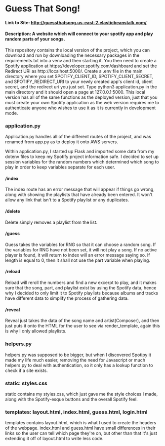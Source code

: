  # Guess That Song!
#### Link to Site: http://guessthatsong.us-east-2.elasticbeanstalk.com/
#### Description: A website which will connect to your spotify app and play random parts of your songs.

<p>
This repository contains the local version of the project, which you can download and run by downloading the necessary packages in the requirements.txt
into a venv and then starting it. You then need to create a Spotify application at https://developer.spotify.com/dashboard and set the Redirect URI as http://localhost:5000/. Create a .env file in the main directory where you set SPOTIFY_CLIENT_ID, SPOTIFY_CLIENT_SECRET, and SPOTIFY_REDIRECT_URI to your newly created app's client id, client secret, and the redirect uri you just set. Type python3 application.py in the main directory and it should open a page at 127.0.0.1:5000. This local version has
all of the same functions as the deployed version, just that you must create your own Spotify application as the web version requires me to authenticate anyone who
wishes to use it as it is currently in development mode.
</p>

### application.py

<p>
Application.py handles all of the different routes of the project, and was renamed from app.py as to deploy it onto
AWS servers.
</p>
<p>
Within application.py, I started up Flask and imported some data from my dotenv files to keep my Spotify project information safe.
I decided to set up session variables for the random numbers which determined which song to play in order to keep variables separate
for each user.
</p>

#### /index

<p>
The index route has an error message that will appear if things go wrong, along with showing the playlists that have already
been entered. It won't allow any link that isn't to a Spotify playlist or any duplicates.
</p>

#### /delete

<p>
Delete simply removes a playlist from the list.
</p>

#### /guess

<p>
Guess takes the variables for RNG so that it can choose a random song. If the variables for RNG have not been set,
it will not play a song. If no active player is found, it will return to index will an error message saying so. If length is equal
to 0, then it shall not use the part variable when playing.
</p>

#### /reload

<p>
Reload will reroll the numbers and find a new excerpt to play, and it makes sure that the song, part, and playlist exist by using
the Spotify data, hence why I decided to only limit it to Spotify playlists because albums and tracks have different data to simplify the process of gathering data.
</p>

#### /reveal  

<p>
Reveal just takes the data of the song name and artist(Composer), and then just puts it onto the HTML for the user to see via render_template, again
this is why I only allowed playlists.
</p>

### helpers.py

<p>
helpers.py was supposed to be bigger, but when I discovered Spotipy it made my life much easier, removing the need for Javascript or
much helpers.py to deal with authentication, so it only has a lookup function to check if a site exists.
</p>

### static: styles.css

<p>
static contains my styles.css, which just gave me the style choices I made, along with the Spotify-esque buttons and the overall Spotify feel.
</p>

### templates: layout.html, index.html, guess.html, login.html

<p>
templates contains layout.html, which is what I used to create the headers of the webpage. index.html and guess.html have small differences
in their links so the user can tell which page they're on, but other than that it's just extending it off of layout.html to write less code.
</p>
